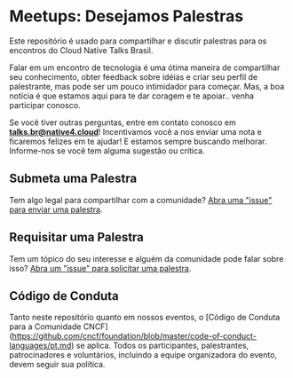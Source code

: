 # Meetups: Desejamos Palestras

Este repositório é usado para compartilhar e discutir palestras para os encontros do Cloud Native Talks Brasil.

Falar em um encontro de tecnologia é uma ótima maneira de compartilhar seu conhecimento, obter feedback sobre idéias e criar seu perfil de palestrante, mas pode ser um pouco intimidador para começar. Mas, a boa notícia é que estamos aqui para te dar coragem e te apoiar.. venha participar conosco.

Se você tiver outras perguntas, entre em contato conosco em **talks.br@native4.cloud**! Incentivamos você a nos enviar uma nota e ficaremos felizes em te ajudar! E estamos sempre buscando melhorar. Informe-nos se você tem alguma sugestão ou crítica.

## Submeta uma Palestra

Tem algo legal para compartilhar com a comunidade? [Abra uma "issue" para enviar uma palestra](../../issues/new?template=TALK_TEMPLATE.md).


## Requisitar uma Palestra

Tem um tópico do seu interesse e alguém da comunidade pode falar sobre isso? [Abra um "issue" para solicitar uma palestra](../../issues/new?template=REQUEST_TEMPLATE.md).


## Código de Conduta

Tanto neste repositório quanto em nossos eventos, o [Código de Conduta para a Comunidade CNCF] (https://github.com/cncf/foundation/blob/master/code-of-conduct-languages/pt.md) se aplica. Todos os participantes, palestrantes, patrocinadores e voluntários, incluindo a equipe organizadora do evento, devem seguir sua política.
